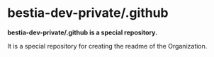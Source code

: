 # bestia-dev-private/.github

**bestia-dev-private/.github is a special repository.**

It is a special repository for creating the readme of the Organization.  
